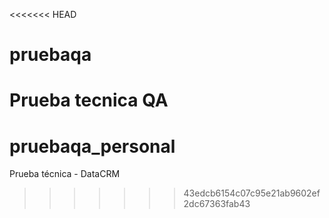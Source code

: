 <<<<<<< HEAD
# pruebaqa
Prueba tecnica QA
=======
# pruebaqa_personal
Prueba técnica - DataCRM
>>>>>>> 43edcb6154c07c95e21ab9602ef2dc67363fab43
